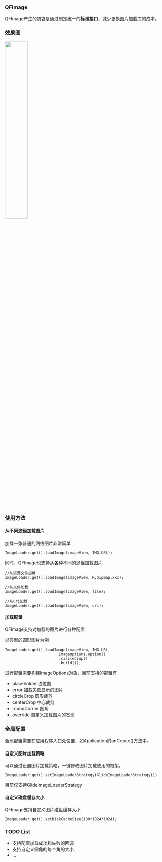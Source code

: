 ### QFImage
QFImage产生的初衷是通过制定统一的**标准接口**，减少更换图片加载库的成本。

### 效果图
<img src="https://i.loli.net/2019/03/03/5c7be63fd0604.gif" width="38%" />

### 使用方法

#### 从不同途径加载图片
加载一张普通的网络图片非常简单
```
ImageLoader.get().loadImage(imageView, IMG_URL);
```

同时，QFImage也支持从各种不同的途径加载图片
```
//从资源文件加载
ImageLoader.get().loadImage(imageView, R.mipmap.xxx);

//从文件加载
ImageLoader.get().loadImage(imageView, file);

//从uri加载
ImageLoader.get().loadImage(imageView, uri);
```

#### 加载配置
QFImage支持对加载的图片进行各种配置

以典型的圆形图片为例

```
ImageLoader.get().loadImage(imageView, IMG_URL,
                        ImageOptions.option()
                        .circleCrop()
                        .build());
```
进行配置需要构建ImageOptions对象，目前支持的配置有
 - placeholder 占位图
 - error 加载失败显示的图片
 - circleCrop 圆形裁剪
 - centerCrop 中心裁剪
 - roundCorner 圆角
 - override 自定义加载图片的宽高

### 全局配置
全局配置需要在应用程序入口处设置，如Application的onCreate()方法中。
#### 自定义图片加载策略
可以通过设置图片加载策略，一键修改图片加载使用的框架。
```
ImageLoader.get().setImageLoaderStrategy(GlideImageLoaderStrategy())

```
目前仅支持GlideImageLoaderStrategy

#### 自定义磁盘缓存大小
QFImage支持自定义图片磁盘缓存大小
```
ImageLoader.get().setDiskCacheSize(100*1024*1024);
```

### TODO List
 - 支持配置加载成功和失败的回调
 - 支持自定义圆角的每个角的大小
 - ...